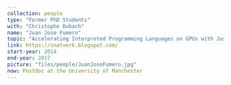 ```yaml
---
collection: people
type: "Former PhD Students"
with: "Christophe Dubach"
name: "Juan Jose Fumero"
topic: "Accelerating Interpreted Programming Languages on GPUs with Just-in-Time Compilation and Runtime Optimisations"
link: https://snatverk.blogspot.com/
start-year: 2014
end-year: 2017
picture: "files/people/JuanJoseFumero.jpg"
now: Postdoc at the University of Manchester
---
```

